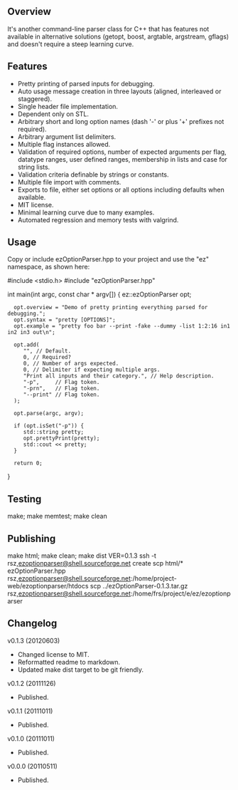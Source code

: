 Overview
--------
It's another command-line parser class for C++ that has features not available in alternative solutions (getopt, boost, argtable, argstream, gflags) and doesn't require a steep learning curve.

Features
--------
-   Pretty printing of parsed inputs for debugging.
-   Auto usage message creation in three layouts (aligned, interleaved or staggered).
-   Single header file implementation.
-   Dependent only on STL.
-   Arbitrary short and long option names (dash '-' or plus '+' prefixes not required).
-   Arbitrary argument list delimiters.
-   Multiple flag instances allowed.
-   Validation of required options, number of expected arguments per flag, datatype ranges, user defined ranges, membership in lists and case for string lists.
-   Validation criteria definable by strings or constants.
-   Multiple file import with comments.
-   Exports to file, either set options or all options including defaults when available. 
-   MIT license.
-   Minimal learning curve due to many examples.
-   Automated regression and memory tests with valgrind.

Usage
-----
Copy or include ezOptionParser.hpp to your project and use the "ez" namespace, as shown here:

   #include <stdio.h>
   #include "ezOptionParser.hpp"

   int main(int argc, const char * argv[]) {
      ez::ezOptionParser opt;

      opt.overview = "Demo of pretty printing everything parsed for debugging.";
      opt.syntax = "pretty [OPTIONS]";
      opt.example = "pretty foo bar --print -fake --dummy -list 1:2:16 in1 in2 in3 out\n";

      opt.add(
         "", // Default.
         0, // Required?
         0, // Number of args expected.
         0, // Delimiter if expecting multiple args.
         "Print all inputs and their category.", // Help description.
         "-p",     // Flag token. 
         "-prn",   // Flag token.
         "--print" // Flag token.
      );

      opt.parse(argc, argv);

      if (opt.isSet("-p")) {
         std::string pretty;
         opt.prettyPrint(pretty);
         std::cout << pretty;
      }

      return 0;
   }

Testing
-------
make; make memtest; make clean

Publishing
----------
   make html; make clean; make dist VER=0.1.3
   ssh -t rsz,ezoptionparser@shell.sourceforge.net create 
   scp html/* ezOptionParser.hpp rsz,ezoptionparser@shell.sourceforge.net:/home/project-web/ezoptionparser/htdocs
   scp ../ezOptionParser-0.1.3.tar.gz rsz,ezoptionparser@shell.sourceforge.net:/home/frs/project/e/ez/ezoptionparser

Changelog
---------
v0.1.3 (20120603)

-   Changed license to MIT.
-   Reformatted readme to markdown.
-   Updated make dist target to be git friendly.

v0.1.2 (20111126)

-   Published.

v0.1.1 (20111011)

-   Published.

v0.1.0 (20111011)

-   Published.

v0.0.0 (20110511)

-   Published.
